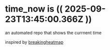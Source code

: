 # time_now is (( 2025-09-23T13:45:00.366Z ))

an automated repo that shows the currnent time

inspired by [breakingheatmap](https://github.com/breakingheatmap/breakingheatmap)
